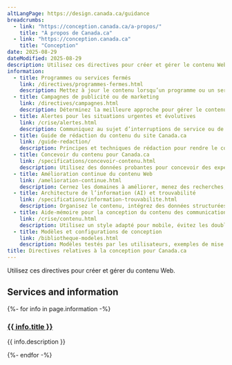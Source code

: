 ```yaml
---
altLangPage: https://design.canada.ca/guidance
breadcrumbs:
  - link: "https://conception.canada.ca/a-propos/"
    title: "À propos de Canada.ca"
  - link: "https://conception.canada.ca"
    title: "Conception"
date: 2025-08-29
dateModified: 2025-08-29
description: Utilisez ces directives pour créer et gérer le contenu Web du gouvernement du Canada
information:
  - title: Programmes ou services fermés
    link: /directives/programmes-fermes.html
    description: Mettez à jour le contenu lorsqu’un programme ou un service prend fin
  - title: Campagnes de publicité ou de marketing
    link: /directives/campagnes.html
    description: Déterminez la meilleure approche pour gérer le contenu publicitaire ou marketing
  - title: Alertes pour les situations urgentes et évolutives
    link: /crise/alertes.html
    description: Communiquez au sujet d’interruptions de service ou de situations urgentes et évolutives
  - title: Guide de rédaction du contenu du site Canada.ca
    link: /guide-redaction/
    description: Principes et techniques de rédaction pour rendre le contenu clair, facile à trouver et simple à comprendre
  - title: Concevoir du contenu pour Canada.ca
    link: /specifications/concevoir-contenu.html
    description: Utilisez des données probantes pour concevoir des expériences axées sur les personnes et les tâches
  - title: Amélioration continue du contenu Web
    link: /amelioration-continue.html
    description: Cernez les domaines à améliorer, menez des recherches, élaborez des prototypes, concevez le contenu et mesurez les résultats
  - title: Architecture de l’information (AI) et trouvabilité
    link: /specifications/information-trouvabilite.html
    description: Organisez le contenu, intégrez des données structurées et rédigez des métadonnées efficaces
  - title: Aide‑mémoire pour la conception du contenu des communications de crise
    link: /crise/contenu.html
    description: Utilisez un style adapté pour mobile, évitez les doublons, ajoutez des dates, formulez les informations sous forme d’instructions, utilisez des listes à puces et rédigez des phrases courtes
  - title: Modèles et configurations de conception
    link: /bibliotheque-modeles.html
    description: Modèles testés par les utilisateurs, exemples de mise en page, configurations de conception, lignes directrices et échantillons de code
title: Directives relatives à la conception pour Canada.ca
---
```


Utilisez ces directives pour créer et gérer du contenu Web.

<section class="gc-srvinfo">
  <h2 class="wb-inv">Services and information</h2>
  <div class="row wb-eqht-grd">
    {%- for info in page.information -%}
    <div class="col-lg-4 col-md-6">
      <h3><a href="{{ info.link }}">{{ info.title }}</a></h3>
      <p>{{ info.description }}</p>
    </div>
    {%- endfor -%}
  </div>
</section>
